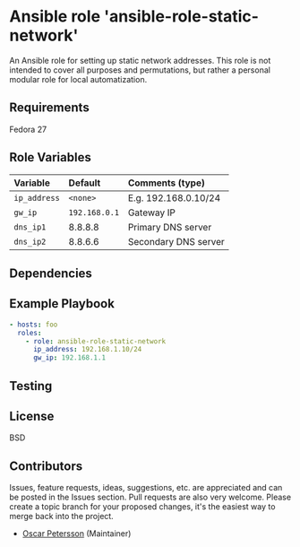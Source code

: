 # Ansible role 'ansible-role-static-network'

An Ansible role for setting up static network addresses. This role is not intended to cover all purposes and permutations, but rather a personal modular role for local automatization.

## Requirements
Fedora 27

## Role Variables
| Variable		| Default		| Comments (type) |
| :---			| :---			| :---		  |
| `ip_address`| `<none>` | E.g. 192.168.0.10/24 |
| `gw_ip` | `192.168.0.1` | Gateway IP |
| `dns_ip1` | 8.8.8.8 | Primary DNS server |
| `dns_ip2` | 8.8.6.6 | Secondary DNS server |

## Dependencies

## Example Playbook
```Yaml
- hosts: foo
  roles:
    - role: ansible-role-static-network
      ip_address: 192.168.1.10/24
      gw_ip: 192.168.1.1
```

## Testing


## License

BSD

## Contributors

Issues, feature requests, ideas, suggestions, etc. are appreciated and can be posted in the Issues section. Pull requests are also very welcome. Please create a topic branch for your proposed changes, it's the easiest way to merge back into the project.

- [Oscar Petersson](https://github.com/oscpe262/) (Maintainer)
